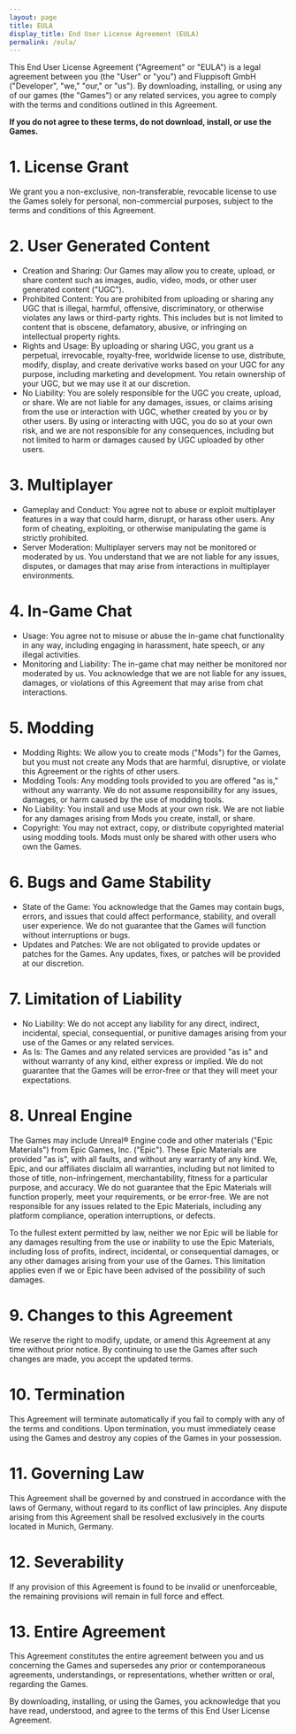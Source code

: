 ```yaml
---
layout: page
title: EULA
display_title: End User License Agreement (EULA)
permalink: /eula/
---
```


This End User License Agreement ("Agreement" or "EULA") is a legal agreement between you (the "User" or "you") and Fluppisoft GmbH ("Developer", "we," "our," or "us"). By downloading, installing, or using any of our games (the "Games") or any related services, you agree to comply with the terms and conditions outlined in this Agreement.

**If you do not agree to these terms, do not download, install, or use the Games.**

# 1. License Grant

We grant you a non-exclusive, non-transferable, revocable license to use the Games solely for personal, non-commercial purposes, subject to the terms and conditions of this Agreement.

# 2. User Generated Content

- Creation and Sharing: Our Games may allow you to create, upload, or share content such as images, audio, video, mods, or other user generated content ("UGC").
- Prohibited Content: You are prohibited from uploading or sharing any UGC that is illegal, harmful, offensive, discriminatory, or otherwise violates any laws or third-party rights. This includes but is not limited to content that is obscene, defamatory, abusive, or infringing on intellectual property rights.
- Rights and Usage: By uploading or sharing UGC, you grant us a perpetual, irrevocable, royalty-free, worldwide license to use, distribute, modify, display, and create derivative works based on your UGC for any purpose, including marketing and development. You retain ownership of your UGC, but we may use it at our discretion.
- No Liability: You are solely responsible for the UGC you create, upload, or share. We are not liable for any damages, issues, or claims arising from the use or interaction with UGC, whether created by you or by other users. By using or interacting with UGC, you do so at your own risk, and we are not responsible for any consequences, including but not limited to harm or damages caused by UGC uploaded by other users.

# 3. Multiplayer

- Gameplay and Conduct: You agree not to abuse or exploit multiplayer features in a way that could harm, disrupt, or harass other users. Any form of cheating, exploiting, or otherwise manipulating the game is strictly prohibited.
- Server Moderation: Multiplayer servers may not be monitored or moderated by us. You understand that we are not liable for any issues, disputes, or damages that may arise from interactions in multiplayer environments.

# 4. In-Game Chat

- Usage: You agree not to misuse or abuse the in-game chat functionality in any way, including engaging in harassment, hate speech, or any illegal activities.
- Monitoring and Liability: The in-game chat may neither be monitored nor moderated by us. You acknowledge that we are not liable for any issues, damages, or violations of this Agreement that may arise from chat interactions.

# 5. Modding

- Modding Rights: We allow you to create mods ("Mods") for the Games, but you must not create any Mods that are harmful, disruptive, or violate this Agreement or the rights of other users.
- Modding Tools: Any modding tools provided to you are offered "as is," without any warranty. We do not assume responsibility for any issues, damages, or harm caused by the use of modding tools.
- No Liability: You install and use Mods at your own risk. We are not liable for any damages arising from Mods you create, install, or share.
- Copyright: You may not extract, copy, or distribute copyrighted material using modding tools. Mods must only be shared with other users who own the Games.

# 6. Bugs and Game Stability

- State of the Game: You acknowledge that the Games may contain bugs, errors, and issues that could affect performance, stability, and overall user experience. We do not guarantee that the Games will function without interruptions or bugs.
- Updates and Patches: We are not obligated to provide updates or patches for the Games. Any updates, fixes, or patches will be provided at our discretion.

# 7. Limitation of Liability

- No Liability: We do not accept any liability for any direct, indirect, incidental, special, consequential, or punitive damages arising from your use of the Games or any related services.
- As Is: The Games and any related services are provided "as is" and without warranty of any kind, either express or implied. We do not guarantee that the Games will be error-free or that they will meet your expectations.

# 8. Unreal Engine

The Games may include Unreal® Engine code and other materials ("Epic Materials") from Epic Games, Inc. ("Epic"). These Epic Materials are provided "as is", with all faults, and without any warranty of any kind. We, Epic, and our affiliates disclaim all warranties, including but not limited to those of title, non-infringement, merchantability, fitness for a particular purpose, and accuracy. We do not guarantee that the Epic Materials will function properly, meet your requirements, or be error-free. We are not responsible for any issues related to the Epic Materials, including any platform compliance, operation interruptions, or defects.

To the fullest extent permitted by law, neither we nor Epic will be liable for any damages resulting from the use or inability to use the Epic Materials, including loss of profits, indirect, incidental, or consequential damages, or any other damages arising from your use of the Games. This limitation applies even if we or Epic have been advised of the possibility of such damages.

# 9. Changes to this Agreement

We reserve the right to modify, update, or amend this Agreement at any time without prior notice. By continuing to use the Games after such changes are made, you accept the updated terms.

# 10. Termination

This Agreement will terminate automatically if you fail to comply with any of the terms and conditions. Upon termination, you must immediately cease using the Games and destroy any copies of the Games in your possession.

# 11. Governing Law

This Agreement shall be governed by and construed in accordance with the laws of Germany, without regard to its conflict of law principles. Any dispute arising from this Agreement shall be resolved exclusively in the courts located in Munich, Germany.

# 12. Severability

If any provision of this Agreement is found to be invalid or unenforceable, the remaining provisions will remain in full force and effect.

# 13. Entire Agreement

This Agreement constitutes the entire agreement between you and us concerning the Games and supersedes any prior or contemporaneous agreements, understandings, or representations, whether written or oral, regarding the Games.

By downloading, installing, or using the Games, you acknowledge that you have read, understood, and agree to the terms of this End User License Agreement.